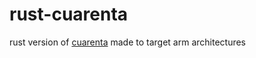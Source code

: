# rust-cuarenta

rust version of [cuarenta](https://github.com/jakeactually/cuarenta) made to target arm architectures
